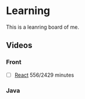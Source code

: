 # Learning

This is a leanring board of me.

## Videos

### Front
<!-- FRONT -->
- [ ] [React](https://github.com/Yin-FR/Learning/blob/main/learnings/React.md) 556/2429 minutes

### Java
<!-- JAVA -->